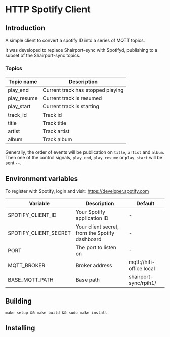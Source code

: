 # HTTP Spotify Client

## Introduction

A simple client to convert a spotify ID into a series of MQTT topics.

It was developed to replace Shairport-sync with Spotifyd, publishing to a subset of the Shairport-sync
topics.

### Topics

| Topic name  | Description                       |
|-------------|-----------------------------------|
| play_end    | Current track has stopped playing |
| play_resume | Current track is resumed          |
| play_start  | Current track is starting         |
| track_id    | Track id                          |
| title       | Track title                       |
| artist      | Track artist                      |
| album       | Track album                       |

Generally, the order of events will be publication on `title`, `artist` and `album`. Then one of the control
signals, `play_end`, `play_resume` or `play_start` will be sent `--`.

## Environment variables

To register with Spotify, login and visit: https://developer.spotify.com

| Variable              | Description                                    | Default                  |
|-----------------------|------------------------------------------------|--------------------------|
| SPOTIFY_CLIENT_ID     | Your Spotify application ID                    | -                        |
| SPOTIFY_CLIENT_SECRET | Your client secret, from the Spotify dashboard | -                        |
| PORT                  | The port to listen on                          | -                        |
| MQTT_BROKER           | Broker address                                 | mqtt://hifi-office.local |
| BASE_MQTT_PATH        | Base path                                      | shairport-sync/rpih1/    |

## Building

`make setup && make build && sudo make install`

## Installing
